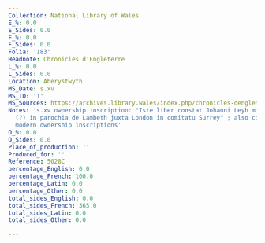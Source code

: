 ```yaml
---
Collection: National Library of Wales
E_%: 0.0
E_Sides: 0.0
F_%: 0.0
F_Sides: 0.0
Folia: '183'
Headnote: Chronicles d'Engleterre
L_%: 0.0
L_Sides: 0.0
Location: Aberystwyth
MS_Date: s.xv
MS_ID: '1'
MS_Sources: https://archives.library.wales/index.php/chronicles-dengleterre ; http://jonas.irht.cnrs.fr/consulter/manuscrit/detail_manuscrit.php?projet=77829
Notes: 's.xv ownership inscription: "Iste liber constat Johanni Leyh militi de Stokedsell
  (?) in parochia de Lambeth juxta London in comitatu Surrey" ; also contains early
  modern ownership inscriptions'
O_%: 0.0
O_Sides: 0.0
Place_of_production: ''
Produced_for: ''
Reference: 5028C
percentage_English: 0.0
percentage_French: 100.0
percentage_Latin: 0.0
percentage_Other: 0.0
total_sides_English: 0.0
total_sides_French: 365.0
total_sides_Latin: 0.0
total_sides_Other: 0.0

---
```

